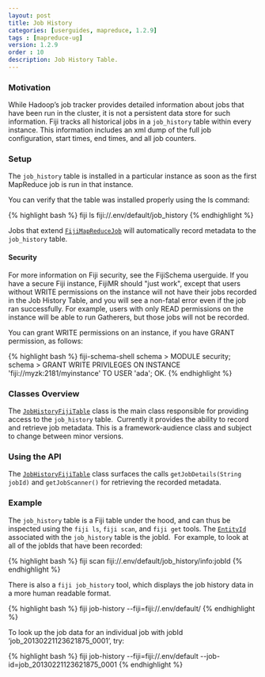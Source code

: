 ```yaml
---
layout: post
title: Job History
categories: [userguides, mapreduce, 1.2.9]
tags : [mapreduce-ug]
version: 1.2.9
order : 10
description: Job History Table.
---
```


### Motivation

While Hadoop’s job tracker provides detailed information about jobs that have been run in the
cluster, it is not a persistent data store for such information. 
Fiji tracks all historical jobs in a `job_history` table within every instance. 
This information includes an xml dump of the full job configuration, start times,
end times, and all job counters.


### Setup
The `job_history` table is installed in a particular instance as soon as the first MapReduce job is run in that instance.

You can verify that the table was installed properly using the ls command:

{% highlight bash %}
fiji ls fiji://.env/default/job_history
{% endhighlight %}

Jobs that extend [`FijiMapReduceJob`]({{site.api_mr_1_2_9}}/framework/FijiMapReduceJob.html) will automatically record metadata to the `job_history` table.

#### Security
For more information on Fiji security, see the FijiSchema userguide. If you have a secure Fiji
instance, FijiMR should "just work", except that users without WRITE permissions on the instance
will not have their jobs recorded in the Job History Table, and you will see a non-fatal error even
if the job ran successfully.  For example, users with only READ permissions on the instance will be
able to run Gatherers, but those jobs will not be recorded.

You can grant WRITE permissions on an instance, if you have GRANT permission, as follows:

{% highlight bash %}
fiji-schema-shell
schema > MODULE security;
schema > GRANT WRITE PRIVILEGES ON INSTANCE 'fiji://myzk:2181/myinstance' TO USER 'ada';
OK.
{% endhighlight %}

### Classes Overview

The [`JobHistoryFijiTable`]({{site.api_mr_1_2_9}}/framework/JobHistoryFijiTable.html) class is the main class responsible for providing access to
the `job_history` table.  Currently it provides the ability to record and retrieve job metadata.  This
is a framework-audience class and subject to change between minor versions.

### Using the API

The [`JobHistoryFijiTable`]({{site.api_mr_1_2_9}}/framework/JobHistoryFijiTable.html) class surfaces the calls `getJobDetails(String jobId)` and `getJobScanner()` for retrieving the recorded metadata.

### Example

The `job_history` table is a Fiji table under the hood, and can thus be inspected using the `fiji ls`, `fiji scan`, and `fiji get` tools.  The [`EntityId`]({{site.api_schema_1_5_0}}/EntityId.html) associated with the `job_history` table is the jobId.  For example, to look at all of the jobIds that have been recorded:

{% highlight bash %}
fiji scan fiji://.env/default/job_history/info:jobId
{% endhighlight %}

There is also a `fiji job_history` tool, which displays the job history data in a more human readable
format.

{% highlight bash %}
fiji job-history --fiji=fiji://.env/default/
{% endhighlight %}

To look up the job data for an individual job with jobId ‘job_20130221123621875_0001’, try:

{% highlight bash %}
fiji job-history --fiji=fiji://.env/default --job-id=job_20130221123621875_0001
{% endhighlight %}
